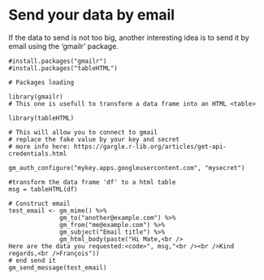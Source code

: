 # Send your data by email

If the data to send is not too big, another interesting idea is to send it by email using the ‘gmailr’ package.

```text
#install.packages("gmailr")
#install.packages("tableHTML")
 
# Packages loading

library(gmailr)
# This one is usefull to transform a data frame into an HTML <table>

library(tableHTML)
 
# This will allow you to connect to gmail
# replace the fake value by your key and secret
# more info here: https://gargle.r-lib.org/articles/get-api-credentials.html

gm_auth_configure("mykey.apps.googleusercontent.com", "mysecret")
 
#transform the data frame 'df' to a html table
msg = tableHTML(df)
 
# Construct email
test_email <- gm_mime() %>%
              gm_to("another@example.com") %>%
              gm_from("me@example.com") %>%
              gm_subject("Email title") %>%
              gm_html_body(paste("Hi Mate,<br />
Here are the data you requested:<code>", msg,"<br /><br />Kind regards,<br />François"))
# end send it
gm_send_message(test_email)
```

